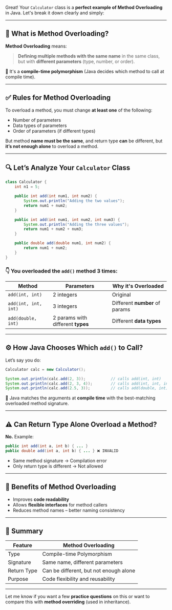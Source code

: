 Great! Your `Calculator` class is a **perfect example of Method Overloading** in Java. Let's break it down clearly and simply:

---

## 🧠 What is **Method Overloading**?

**Method Overloading** means:

> **Defining multiple methods with the same name** in the same class, but with **different parameters** (type, number, or order).

🔸 It's a **compile-time polymorphism** (Java decides which method to call at compile time).

---

## ✅ Rules for Method Overloading

To overload a method, you must change **at least one** of the following:

* Number of parameters
* Data types of parameters
* Order of parameters (if different types)

But method **name must be the same**, and return type **can** be different, but **it’s not enough alone** to overload a method.

---

## 🔍 Let’s Analyze Your `Calculator` Class

```java
class Calculator {
    int n1 = 5;

    public int add(int num1, int num2) {
        System.out.println("Adding the two values");
        return num1 + num2;
    }

    public int add(int num1, int num2, int num3) {
        System.out.println("Adding the three values");
        return num1 + num2 + num3;
    }

    public double add(double num1, int num2) {
        return num1 + num2;
    }
}
```

### 👇 You overloaded the `add()` method 3 times:

| Method               | Parameters                        | Why it's Overloaded            |
| -------------------- | --------------------------------- | ------------------------------ |
| `add(int, int)`      | 2 integers                        | Original                       |
| `add(int, int, int)` | 3 integers                        | Different **number** of params |
| `add(double, int)`   | 2 params with different **types** | Different **data types**       |

---

## ⚙️ How Java Chooses Which `add()` to Call?

Let’s say you do:

```java
Calculator calc = new Calculator();

System.out.println(calc.add(2, 3));           // calls add(int, int)
System.out.println(calc.add(2, 3, 4));        // calls add(int, int, int)
System.out.println(calc.add(2.5, 3));         // calls add(double, int)
```

🔸 Java matches the arguments at **compile time** with the best-matching overloaded method signature.

---

## ⚠️ Can Return Type Alone Overload a Method?

**No.** Example:

```java
public int add(int a, int b) { ... }
public double add(int a, int b) { ... } ❌ INVALID
```

* Same method signature → Compilation error
* Only return type is different → Not allowed

---

## 📌 Benefits of Method Overloading

* Improves **code readability**
* Allows **flexible interfaces** for method callers
* Reduces method names – better naming consistency

---

## 📝 Summary

| Feature     | Method Overloading                     |
| ----------- | -------------------------------------- |
| Type        | Compile-time Polymorphism              |
| Signature   | Same name, different parameters        |
| Return Type | Can be different, but not enough alone |
| Purpose     | Code flexibility and reusability       |

---

Let me know if you want a few **practice questions** on this or want to compare this with **method overriding** (used in inheritance).
